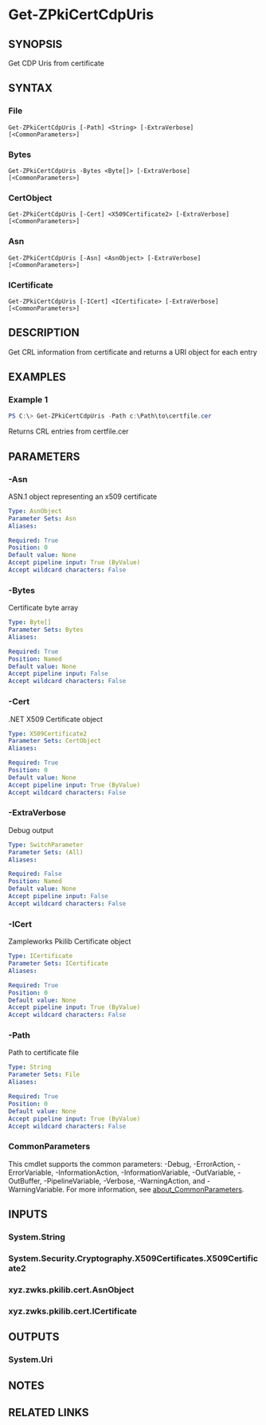 ﻿---
external help file: PkiCertClient.dll-Help.xml
Module Name: ZPki
online version:
schema: 2.0.0
---

# Get-ZPkiCertCdpUris

## SYNOPSIS
Get CDP Uris from certificate

## SYNTAX

### File
```
Get-ZPkiCertCdpUris [-Path] <String> [-ExtraVerbose] [<CommonParameters>]
```

### Bytes
```
Get-ZPkiCertCdpUris -Bytes <Byte[]> [-ExtraVerbose] [<CommonParameters>]
```

### CertObject
```
Get-ZPkiCertCdpUris [-Cert] <X509Certificate2> [-ExtraVerbose] [<CommonParameters>]
```

### Asn
```
Get-ZPkiCertCdpUris [-Asn] <AsnObject> [-ExtraVerbose] [<CommonParameters>]
```

### ICertificate
```
Get-ZPkiCertCdpUris [-ICert] <ICertificate> [-ExtraVerbose] [<CommonParameters>]
```

## DESCRIPTION
Get CRL information from certificate and returns a URI object for each entry

## EXAMPLES

### Example 1
```powershell
PS C:\> Get-ZPkiCertCdpUris -Path c:\Path\to\certfile.cer
```

Returns CRL entries from certfile.cer

## PARAMETERS

### -Asn
ASN.1 object representing an x509 certificate

```yaml
Type: AsnObject
Parameter Sets: Asn
Aliases:

Required: True
Position: 0
Default value: None
Accept pipeline input: True (ByValue)
Accept wildcard characters: False
```

### -Bytes
Certificate byte array

```yaml
Type: Byte[]
Parameter Sets: Bytes
Aliases:

Required: True
Position: Named
Default value: None
Accept pipeline input: False
Accept wildcard characters: False
```

### -Cert
.NET X509 Certificate object

```yaml
Type: X509Certificate2
Parameter Sets: CertObject
Aliases:

Required: True
Position: 0
Default value: None
Accept pipeline input: True (ByValue)
Accept wildcard characters: False
```

### -ExtraVerbose
Debug output

```yaml
Type: SwitchParameter
Parameter Sets: (All)
Aliases:

Required: False
Position: Named
Default value: None
Accept pipeline input: False
Accept wildcard characters: False
```

### -ICert
Zampleworks Pkilib Certificate object

```yaml
Type: ICertificate
Parameter Sets: ICertificate
Aliases:

Required: True
Position: 0
Default value: None
Accept pipeline input: True (ByValue)
Accept wildcard characters: False
```

### -Path
Path to certificate file

```yaml
Type: String
Parameter Sets: File
Aliases:

Required: True
Position: 0
Default value: None
Accept pipeline input: True (ByValue)
Accept wildcard characters: False
```

### CommonParameters
This cmdlet supports the common parameters: -Debug, -ErrorAction, -ErrorVariable, -InformationAction, -InformationVariable, -OutVariable, -OutBuffer, -PipelineVariable, -Verbose, -WarningAction, and -WarningVariable. For more information, see [about_CommonParameters](http://go.microsoft.com/fwlink/?LinkID=113216).

## INPUTS

### System.String

### System.Security.Cryptography.X509Certificates.X509Certificate2

### xyz.zwks.pkilib.cert.AsnObject

### xyz.zwks.pkilib.cert.ICertificate

## OUTPUTS

### System.Uri

## NOTES

## RELATED LINKS
